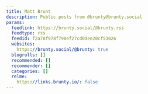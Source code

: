 ```yaml
---
title: Matt Brunt
description: Public posts from @brunty@brunty.social
params:
  feedlink: https://brunty.social/@brunty.rss
  feedtype: rss
  feedid: f2a78f978f790ef27cd0dee20cf53026
  websites:
    https://brunty.social/@brunty: true
  blogrolls: []
  recommended: []
  recommender: []
  categories: []
  relme:
    https://links.brunty.io/: false
---
```

